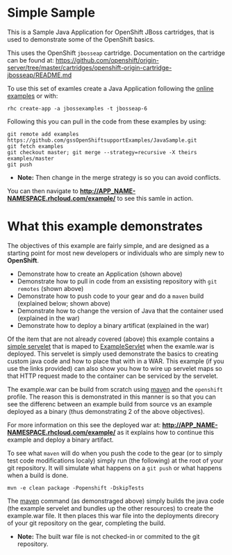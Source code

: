 Simple Sample
==========

This is a Sample Java Application for OpenShift JBoss cartridges, that is used to demonstrate some of the 
OpenShift basics. 

This uses the OpenShift `jbosseap` cartridge. Documentation on the cartridge can be found at: 
https://github.com/openshift/origin-server/tree/master/cartridges/openshift-origin-cartridge-jbosseap/README.md

To use this set of examles create a Java Application following the 
[online examples](https://www.openshift.com/get-started/) or with:

```
rhc create-app -a jbossexamples -t jbosseap-6
```
Following this you can pull in the code from these examples by using:

```
git remote add examples https://github.com/gssOpenShiftsupportExamples/JavaSample.git
git fetch examples
git checkout master; git merge --strategy=recursive -X theirs examples/master
git push
```
- **Note:** Then change in the merge strategy is so you can avoid conflicts. 

You can then navigate to **http://APP_NAME-NAMESPACE.rhcloud.com/example/** to see this samle in action.

What this example demonstrates
==========

The objectives of this example are fairly simple, and are designed as a starting point for most new developers 
or individuals who are simply new to **OpenShift**. 
- Demonstrate how to create an Application (shown above) 
- Demonstrate how to pull in code from an exsisting repository with `git remotes` (shown above)
- Demonstrate how to push code to your gear and do a `maven` build (explained below; shown above)
- Demonstrate how to change the version of Java that the container used (explained in the war)
- Demonstrate how to deploy a binary artificat (explained in the war)

Of the item that are not already covered (above) this example contains a 
[simple servelet](https://github.com/gssOpenShiftsupportExamples/JavaSample/blob/master/src/main/java/Sample.java) 
that is maped to 
[ExampleServlet](https://github.com/gssOpenShiftsupportExamples/JavaSample/blob/master/src/main/webapp/WEB-INF/web.xml#L18-L26)
when the examle.war is deployed. This servelet is simply used demonstrate the basics to creating 
custom java code and how to place that with in a WAR. This example (if you use the links provided) can also show you 
how to wire up servelet maps so that HTTP request made to the container can be serviced by the servelet. 

The example.war can be build from scratch using 
[maven](https://github.com/gssOpenShiftsupportExamples/JavaSample/blob/master/pom.xml#L65) and the `openshift` profile. 
The reason this is demonstrated in this manner is so that you can see the differenc between an example build from 
source vs an example deployed as a binary (thus demonstrating 2 of the above objectives). 

For more information on this 
see the deployed war at: **http://APP_NAME-NAMESPACE.rhcloud.com/example/** as it explains how to continue this example
and deploy a binary artifact. 

To see what `maven` will do when you push the code to the gear (or to simply test code modifications localy) simply run 
(the following) at the root of your git repository. It will simulate what happens on a `git push` or what happens when a
build is done. 

```
mvn -e clean package -Popenshift -DskipTests
```

The [maven](https://github.com/gssOpenShiftsupportExamples/JavaSample/blob/master/pom.xml#L65) command (as demonstraged 
above) simply builds the java code (the example servelet and bundles up the other resources) to create the 
example.war file. It then places this war file into the deployments direcory of your git repository on the gear, 
completing the build. 

- **Note:** The built war file is not checked-in or commited to the git repository. 
